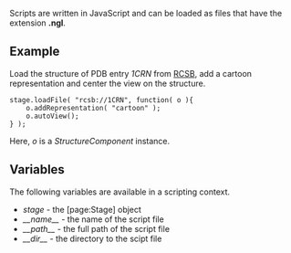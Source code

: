 Scripts are written in JavaScript and can be loaded as files that have the extension **.ngl**.

## Example

Load the structure of PDB entry *1CRN* from [RCSB](http://www.rcsb.org/), add a cartoon representation and center the view on the structure.

```
stage.loadFile( "rcsb://1CRN", function( o ){
	o.addRepresentation( "cartoon" );
	o.autoView();
} );
```
Here, *o* is a *StructureComponent* instance.


## Variables

The following variables are available in a scripting context.

- *stage* - the [page:Stage] object
- *\_\_name\_\_* - the name of the script file
- *\_\_path\_\_* - the full path of the script file
- *\_\_dir\_\_* - the directory to the scipt file
